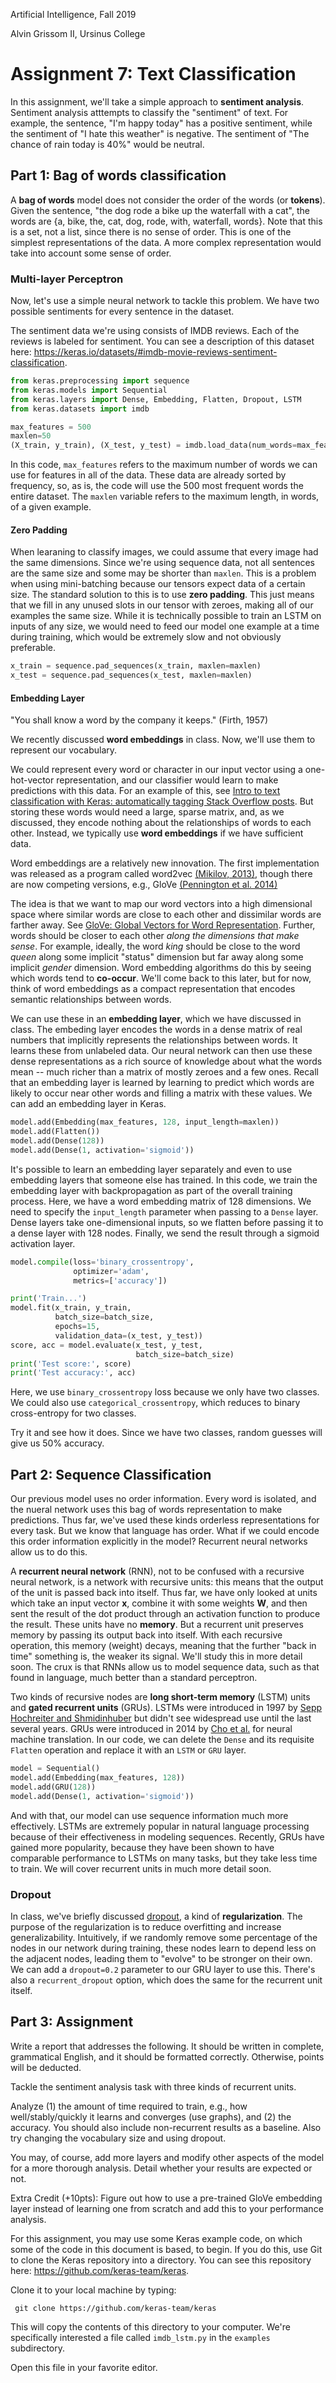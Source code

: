 Artificial Intelligence, Fall 2019

Alvin Grissom II, Ursinus College


# Assignment 7: Text Classification

In this assignment, we'll take a simple approach to **sentiment analysis**.  Sentiment analysis atttempts to classify the "sentiment" of text.  For example, the sentence, "I'm happy today" has a positive sentiment, while the sentiment of "I hate this weather" is negative.  The sentiment of "The chance of rain today is 40%" would be neutral.  



## Part 1: Bag of words classification

A **bag of words** model does not consider the order of the words (or **tokens**).  Given the sentence, "the dog rode a bike up the waterfall with a cat", the words are {a, bike, the, cat, dog, rode, with, waterfall, words}.  Note that this is a set, not a list, since there is no sense of order.    This is one of the simplest representations of the data.  A more complex representation would take into account some sense of order.  

### Multi-layer Perceptron

Now, let's use a simple neural network to tackle this problem.  We have two possible sentiments for every sentence in the dataset.

The sentiment data we're using consists of IMDB reviews.  Each of the reviews is labeled for sentiment.  You can see a description of this dataset here: https://keras.io/datasets/#imdb-movie-reviews-sentiment-classification.

```python
from keras.preprocessing import sequence
from keras.models import Sequential
from keras.layers import Dense, Embedding, Flatten, Dropout, LSTM
from keras.datasets import imdb

max_features = 500
maxlen=50
(X_train, y_train), (X_test, y_test) = imdb.load_data(num_words=max_features)
```

In this code, `max_features` refers to the maximum number of words we can use for features in all of the data.  These data are already sorted by frequency, so, as is, the code will use the 500 most frequent words the entire dataset.  The `maxlen` variable refers to the maximum length, in words, of a given example.  

#### Zero Padding

 When learaning to classify images, we could assume that every image had the same dimensions.  Since we're using sequence data,  not all sentences are the same size and some may be shorter than `maxlen`.  This is a problem when using mini-batching because our tensors expect data of a certain size.  The standard solution to this is to use **zero padding**.  This just means that we fill in any unused slots in our tensor with zeroes, making all of our examples the same size.  While it is technically possible to train an LSTM on inputs of any size, we would need to feed our model one example at a time during training, which would be extremely slow and not obviously preferable.

````python
x_train = sequence.pad_sequences(x_train, maxlen=maxlen)
x_test = sequence.pad_sequences(x_test, maxlen=maxlen)
````

#### Embedding Layer

"You shall know a word by the company it keeps." (Firth, 1957)

We recently discussed **word embeddings** in class.  Now, we'll use them to represent our vocabulary.

We could represent every word or character in our input vector using a one-hot-vector representation, and our classifier would learn to make predictions with this data.  For an example of this, see [Intro to text classification with Keras: automatically tagging Stack Overflow posts](https://cloud.google.com/blog/products/gcp/intro-to-text-classification-with-keras-automatically-tagging-stack-overflow-posts).  But storing these words would need a large, sparse matrix, and, as we discussed, they encode nothing about the relationships of words to each other.  Instead, we typically use **word embeddings** if we have sufficient data. 

Word embeddings are a relatively new innovation. The first implementation was released as a program called word2vec [(Mikilov, 2013)](https://papers.nips.cc/paper/5021-distributed-representations-of-words-and-phrases-and-their-compositionality.pdf), though there are now competing versions, e.g., GloVe [(Pennington et al. 2014)](https://nlp.stanford.edu/pubs/glove.pdf)

The idea is that we want to map our word vectors into a high dimensional space where similar words are close to each other and dissimilar words are farther away.  See [GloVe: Global Vectors for Word Representation](https://nlp.stanford.edu/projects/glove/). Further, words should be closer to each other *along the dimensions that make sense*.   For example, ideally, the word *king* should be close to the word *queen* along some implicit "status" dimension but far away along some implicit *gender* dimension. Word embedding algorithms do this by seeing which words tend to **co-occur**.  We'll come back to this later, but for now, think of word embeddings as a compact representation that encodes semantic relationships between words.  

We can use these in an **embedding layer**, which we have discussed in class.  The embeding layer encodes the words in a dense matrix of real numbers that implicitly represents the relationships between words.  It learns these from unlabeled data.  Our neural network can then use these dense representations as a rich source of knowledge about what the words mean -- much richer than a matrix of mostly zeroes and a few ones.  Recall that an embedding layer is learned by learning to predict which words are likely to occur near other words and filling a matrix with these values.  We can add an embedding layer in Keras.

````python
model.add(Embedding(max_features, 128, input_length=maxlen))
model.add(Flatten())
model.add(Dense(128))
model.add(Dense(1, activation='sigmoid'))
````

It's possible to learn an embedding layer separately and even to use embedding layers that someone else has trained. In this code, we train the embedding layer with backpropagation as part of the overall training process.  Here, we have a word embedding matrix of 128 dimensions.  We need to specify the `input_length` parameter when passing to a `Dense` layer.  Dense layers take one-dimensional inputs, so we flatten before passing it to a dense layer with 128 nodes.  Finally, we send the result through a sigmoid activation layer.  

````python
model.compile(loss='binary_crossentropy',
              optimizer='adam',
              metrics=['accuracy'])

print('Train...')
model.fit(x_train, y_train,
          batch_size=batch_size,
          epochs=15,
          validation_data=(x_test, y_test))
score, acc = model.evaluate(x_test, y_test,
                            batch_size=batch_size)
print('Test score:', score)
print('Test accuracy:', acc)

````

Here, we use `binary_crossentropy` loss because we only have two classes.  We could also use `categorical_crossentropy`, which reduces to binary cross-entropy for two classes.

Try it and see how it does. Since we have two classes, random guesses will give us 50% accuracy.

## Part 2: Sequence Classification

Our previous model uses no order information.  Every word is isolated, and the nueral network uses this bag of words representation to make predictions.  Thus far, we've used these kinds orderless representations for every task.  But we know that language has order.  What if we could encode this order information explicitly in the model?  Recurrent neural networks allow us to do this.

A **recurrent neural network** (RNN), not to be confused with a recursive neural network, is a network with recursive units: this means that the output of the unit is passed back into itself.   Thus far, we have only looked at units which take an input vector **x**, combine it with some weights **W**, and then sent the result of the dot product through an activation function to produce the result.  These units have no **memory**.  But a recurrent unit preserves memory by passing its output back into itself.  With each recursive operation, this memory (weight) decays, meaning that the further "back in time" something is, the weaker its signal.  We'll study this in more detail soon.  The crux is that RNNs allow us to model sequence data, such as that found in language, much better than a standard perceptron. 

Two kinds of recursive nodes are **long short-term memory** (LSTM) units and **gated recurrent units** (GRUs).  LSTMs were introduced in 1997 by [Sepp Hochreiter and Shmidinhuber](http://citeseerx.ist.psu.edu/viewdoc/download?doi=10.1.1.676.4320&rep=rep1&type=pdf) but didn't see widespread use until the last several years.  GRUs were introduced in 2014 by [Cho et al.](https://arxiv.org/pdf/1406.1078.pdf) for neural machine translation.  In our code, we can delete the `Dense` and its requisite `Flatten` operation and replace it with an `LSTM` or `GRU` layer.

````python
model = Sequential()
model.add(Embedding(max_features, 128))
model.add(GRU(128))
model.add(Dense(1, activation='sigmoid'))
````

And with that, our model can use sequence information much more effectively.  LSTMs are extremely popular in natural language processing because of their effectiveness in modeling sequences.  Recently, GRUs have gained more popularity, because they have been shown to have comparable performance to LSTMs on many tasks, but they take less time to train.  We will cover recurrent units in much more detail soon.

### Dropout 

In class, we've briefly discussed [dropout](http://jmlr.org/papers/volume15/srivastava14a/srivastava14a.pdf), a kind of **regularization**.  The purpose of the regularization is to reduce overfitting and increase generalizability.  Intuitively, if we randomly remove some percentage of the nodes in our network during training, these nodes  learn to depend less on the adjacent nodes, leading them to "evolve" to be stronger on their own.  We can add a `dropout=0.2` parameter to our GRU layer to use this.  There's also a `recurrent_dropout` option, which does the same for the recurrent unit itself.

## Part 3: Assignment

Write a report that addresses the following.  It should be written in complete, grammatical English, and it should be formatted correctly.  Otherwise, points will be deducted.

Tackle the sentiment analysis task with three kinds of recurrent units. 

Analyze (1) the amount of time required to train, e.g., how well/stably/quickly it learns and converges (use graphs), and (2) the accuracy.  You should also include non-recurrent results as a baseline.  Also try changing the vocabulary size and using dropout.

You may, of course, add more layers and modify other aspects of the model for a more thorough analysis.  Detail whether your results are expected or not.

Extra Credit (+10pts): Figure out how to use a pre-trained GloVe embedding layer instead of learning one from scratch and add this to your performance analysis.

For this assignment, you may use some Keras example code, on which some of the code in this document is based, to begin.   If you do this,  use Git to clone the Keras repository into a directory.  You can see this repository here: https://github.com/keras-team/keras.

Clone it to your local machine by typing:

````shell
 git clone https://github.com/keras-team/keras
````

This will copy the contents of this directory to your computer.  We're specifically interested a file called `imdb_lstm.py` in the `examples` subdirectory.

Open this file in your favorite editor.  






